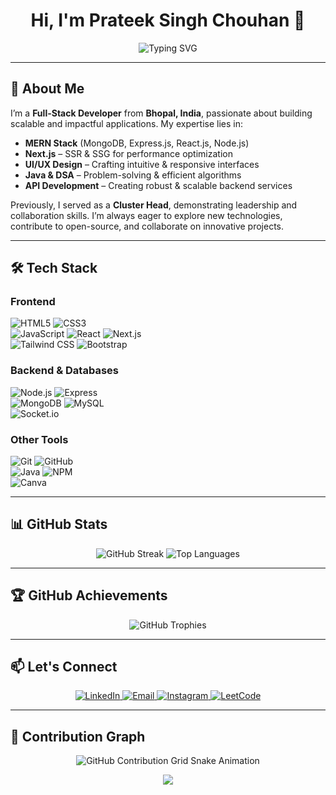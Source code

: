 <h1 align="center">Hi, I'm Prateek Singh Chouhan 👋</h1>

<p align="center">
  <img src="https://readme-typing-svg.herokuapp.com?font=Fira+Code&size=22&pause=1000&color=F75C7E&center=true&vCenter=true&width=500&lines=Full-Stack+Developer;MERN+Stack+Enthusiast;UI%2FUX+Designer;Open+Source+Contributor" alt="Typing SVG" />
</p>

---

## 🚀 About Me  
I’m a **Full-Stack Developer** from **Bhopal, India**, passionate about building scalable and impactful applications. My expertise lies in:  

- **MERN Stack** (MongoDB, Express.js, React.js, Node.js)  
- **Next.js** – SSR & SSG for performance optimization  
- **UI/UX Design** – Crafting intuitive & responsive interfaces  
- **Java & DSA** – Problem-solving & efficient algorithms  
- **API Development** – Creating robust & scalable backend services  

Previously, I served as a **Cluster Head**, demonstrating leadership and collaboration skills. I’m always eager to explore new technologies, contribute to open-source, and collaborate on innovative projects.

---

## 🛠️ Tech Stack  

### **Frontend**  
![HTML5](https://cdn.simpleicons.org/html5/E34F26) ![CSS3](https://cdn.simpleicons.org/css3/1572B6)  
![JavaScript](https://skillicons.dev/icons?i=javascript) ![React](https://skillicons.dev/icons?i=react) ![Next.js](https://cdn.jsdelivr.net/gh/devicons/devicon/icons/nextjs/nextjs-original.svg)  
![Tailwind CSS](https://skillicons.dev/icons?i=tailwind) ![Bootstrap](https://cdn.simpleicons.org/bootstrap/7952B3)  

### **Backend & Databases**  
![Node.js](https://skillicons.dev/icons?i=nodejs) ![Express](https://skillicons.dev/icons?i=express)  
![MongoDB](https://skillicons.dev/icons?i=mongodb) ![MySQL](https://skillicons.dev/icons?i=mysql)  
![Socket.io](https://cdn.jsdelivr.net/gh/devicons/devicon/icons/socketio/socketio-original.svg)  

### **Other Tools**  
![Git](https://skillicons.dev/icons?i=git) ![GitHub](https://skillicons.dev/icons?i=github)  
![Java](https://skillicons.dev/icons?i=java) ![NPM](https://cdn.simpleicons.org/npm/CB3837)  
![Canva](https://cdn.simpleicons.org/canva/00C4CC)  

---

## 📊 GitHub Stats  

<p align="center">
  <img src="https://github-readme-streak-stats.herokuapp.com/?user=Prateeksingchn&theme=radical" alt="GitHub Streak" />
  <img src="https://github-readme-stats.vercel.app/api/top-langs/?username=Prateeksingchn&layout=compact&theme=radical" alt="Top Languages" />
</p>

---

## 🏆 GitHub Achievements  

<p align="center">
  <img src="https://github-profile-trophy.vercel.app/?username=Prateeksingchn&theme=darkhub&no-frame=true&margin-w=15&column=7" alt="GitHub Trophies" />
</p>

---

## 📫 Let's Connect  

<p align="center">
  <a href="https://www.linkedin.com/in/prateek-singh-chouhan-654486243/" target="_blank">
    <img src="https://img.shields.io/badge/LinkedIn-0077B5?style=for-the-badge&logo=linkedin&logoColor=white" alt="LinkedIn" />
  </a>
  <a href="mailto:email@prateeksinghchouhan007.com" target="_blank">
    <img src="https://img.shields.io/badge/Email-D14836?style=for-the-badge&logo=gmail&logoColor=white" alt="Email" />
  </a>
  <a href="https://www.instagram.com/__.prateeeeek.__/" target="_blank">
    <img src="https://img.shields.io/badge/Instagram-E4405F?style=for-the-badge&logo=instagram&logoColor=white" alt="Instagram" />
  </a>
  <a href="https://leetcode.com/u/prateeeeek/" target="_blank">
    <img src="https://img.shields.io/badge/LeetCode-FFA116?style=for-the-badge&logo=leetcode&logoColor=white" alt="LeetCode" />
  </a>
</p>

---

## 🐍 Contribution Graph  

<p align="center">
  <picture>
    <source media="(prefers-color-scheme: dark)" srcset="https://raw.githubusercontent.com/Prateeksingchn/Prateeksingchn/output/github-contribution-grid-snake-dark.svg">
    <source media="(prefers-color-scheme: light)" srcset="https://raw.githubusercontent.com/Prateeksingchn/Prateeksingchn/output/github-contribution-grid-snake.svg">
    <img alt="GitHub Contribution Grid Snake Animation" src="https://raw.githubusercontent.com/Prateeksingchn/Prateeksingchn/output/github-contribution-grid-snake.svg">
  </picture>
</p>

<p align="center">
  <img src="https://capsule-render.vercel.app/api?type=waving&color=gradient&height=100&section=footer" />
</p>
